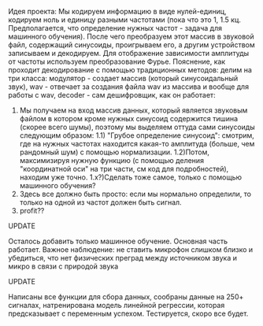 Идея проекта: Мы кодируем информацию в виде нулей-единиц, кодируем ноль и единицу разными частотами (пока что это 1, 1.5 кц. Предполагается, что определение нужных частот - задача для машинного обучения). После чего преобразуем этот массив в звуковой файл, содержащий синусоиды, проигрываем его, а другим устройством записываем и декодируем. Для отображение зависимости амплитуды от частоты используем преобразование Фурье.
Пояснение, как проходит декодирование с помощью традиционных методов: делим на три класса: модулятор - создает массив (который синусоидальный звук), wav - отвечает за создания файла wav из массива и вообще для работы с wav, decoder - сам дешифровщик, как он работает:
1) Мы получаем на вход массив данных, который является звуковым файлом в котором кроме нужных синусоид содержится тишина (скорее всего шумы), поэтому мы выделяем оттуда сами синусоиды следующим образом:
1.1) "Грубое определение синусоид": смотрим, где на нужных частотах находится какая-то амплитуда (больше, чем рандомный шум) с помощью нормализации. 
1.2)Потом, максимизируя нужную функцию (с помощью деления "координатной оси" на три части, см код для подробностей), находим уже точно.
1.x?)Сделать тоже самое, только с помощью машинного обучения?
2) Здесь все должно быть просто: если мы нормально определили, то только на одной из частот должен быть сигнал.
3) profit??


UPDATE
                                                                
Осталось добавить только машинное обучение. Основная часть работает.
Важное наблюдение: не ставить микрофон слишком близко и убедиться, что нет физических преград между источником звука и микро в связи с природой звука

UPDATE

Написаны все функции для сбора данных, сообраны данные на 250+ сигналах, натренирована модель линейной регрессии, которая предсказывает с переменным успехом. Тестируется, скоро все будет.
